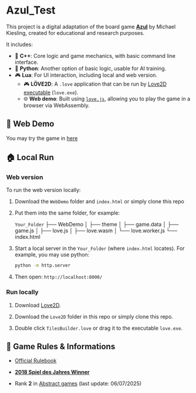 # Azul_Test

This project is a digital adaptation of the board game [**Azul**](https://boardgamegeek.com/boardgame/230802/azul) by Michael Kiesling, created for educational and research purposes.

It includes:

- 🧠 **C++**: Core logic and game mechanics, with basic command line interface.
- 🐍 **Python**: Another option of basic logic, usable for AI training.
- 🎮 **Lua**: For UI interaction, including local and web version.
  - 🎮 **LÖVE2D**: A `.love` application that can be run by [Love2D executable](https://love2d.org/#download) (`love.exe`).
  - 🌐 **Web demo**: Built using [`love.js`](https://github.com/Davidobot/love.js), allowing you to play the game in a browser via WebAssembly.

## 🚀 Web Demo

You may try the game in [here](https://greenmeeple.github.io/Azul_Test/)

## 🏠 Local Run

### Web version

To run the web version locally:

1. Download the `WebDemo` folder and `index.html` or simply clone this repo

2. Put them into the same folder, for example:

    `Your_Folder`
    ├── WebDemo
    │   ├── theme
    │   ├── game.data
    │   ├── game.js
    │   ├── love.js
    │   ├── love.wasm
    │   └── love.worker.js
    └── index.html

3. Start a local server in the `Your_Folder` (where `index.html` locates). For example, you may use python:

    ```bash
    python -m http.server
    ```

4. Then open: `http://localhost:8000/`

### Run locally

1. Download [Love2D](https://love2d.org/#download).

2. Download the `Love2D` folder in this repo or simply clone this repo.

3. Double click `TilesBuilder.love` or drag it to the executable `love.exe`.

## 📘 Game Rules & Informations

- [Official Rulebook](https://www.ultraboardgames.com/azul/game-rules.php)

- [**2018 Spiel des Jahres Winner**](https://boardgamegeek.com/boardgamehonor/49380/2018-spiel-des-jahres-winner)

- Rank **2** in [Abstract games](https://boardgamegeek.com/abstracts/browse/boardgame?sort=rank&rankobjecttype=family&rankobjectid=4666&rank=2#2) (last update: 06/07/2025)
